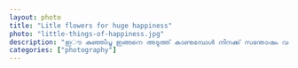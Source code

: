 ```yaml
---		
layout: photo
title: "Litle flowers for huge happiness"
photo: "little-things-of-happiness.jpg"
description: "ഇൗ കുഞ്ഞിപൂ ഇങ്ങനെ അടുത്ത് കാണുമ്പോൾ നിനക്ക് സന്തോഷം വരുന്നുണ്ടേൽ... വേറെ എന്നാ വേണം... ഇതിന്റെ ഒരു തോട്ടം ഇടക്കൊക്കെ പോയി കാണണം... പത്ത് പൈസ ചിലവില്ലന്നേ. 🥰🌻"
categories: ["photography"]
---
```

